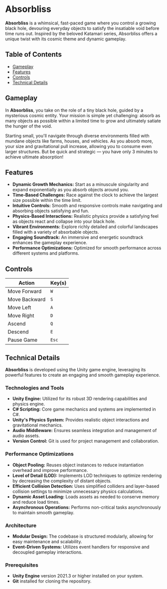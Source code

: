 # Absorbliss

**Absorbliss** is a whimsical, fast-paced game where you control a growing black hole, devouring everyday objects to satisfy the insatiable void before time runs out. Inspired by the beloved Katamari series, Absorbliss offers a unique twist with its cosmic theme and dynamic gameplay.

## Table of Contents
- [Gameplay](#gameplay)
- [Features](#features)
- [Controls](#controls)
- [Technical Details](#technical-details)

## Gameplay

In **Absorbliss**, you take on the role of a tiny black hole, guided by a mysterious cosmic entity. Your mission is simple yet challenging: absorb as many objects as possible within a limited time to grow and ultimately satiate the hunger of the void.

Starting small, you'll navigate through diverse environments filled with mundane objects like farms, houses, and vehicles. As you absorb more, your size and gravitational pull increase, allowing you to consume even larger structures. But be quick and strategic — you have only 3 minutes to achieve ultimate absorption!

## Features

- **Dynamic Growth Mechanics:** Start as a minuscule singularity and expand exponentially as you absorb objects around you.
- **Time-Based Challenges:** Race against the clock to achieve the largest size possible within the time limit.
- **Intuitive Controls:** Smooth and responsive controls make navigating and absorbing objects satisfying and fun.
- **Physics-Based Interactions:** Realistic physics provide a satisfying feel as objects react and collapse into your black hole.
- **Vibrant Environments:** Explore richly detailed and colorful landscapes filled with a variety of absorbable objects.
- **Engaging Soundtrack:** An immersive and energetic soundtrack enhances the gameplay experience.
- **Performance Optimizations:** Optimized for smooth performance across different systems and platforms.

## Controls

| Action              | Key(s)        |
|---------------------|---------------|
| Move Forward        | `W`           |
| Move Backward       | `S`           |
| Move Left           | `A`           |
| Move Right          | `D`           |
| Ascend              | `Q`           |
| Descend             | `E`           |
| Pause Game          | `Esc`         |

## Technical Details

**Absorbliss** is developed using the Unity game engine, leveraging its powerful features to create an engaging and smooth gameplay experience.

### Technologies and Tools
- **Unity Engine:** Utilized for its robust 3D rendering capabilities and physics engine.
- **C# Scripting:** Core game mechanics and systems are implemented in C#.
- **Unity's Physics System:** Provides realistic object interactions and gravitational mechanics.
- **Audio Middleware:** Ensures seamless integration and management of audio assets.
- **Version Control:** Git is used for project management and collaboration.

### Performance Optimizations
- **Object Pooling:** Reuses object instances to reduce instantiation overhead and improve performance.
- **Level of Detail (LOD):** Implements LOD techniques to optimize rendering by decreasing the complexity of distant objects.
- **Efficient Collision Detection:** Uses simplified colliders and layer-based collision settings to minimize unnecessary physics calculations.
- **Dynamic Asset Loading:** Loads assets as needed to conserve memory and reduce load times.
- **Asynchronous Operations:** Performs non-critical tasks asynchronously to maintain smooth gameplay.

### Architecture
- **Modular Design:** The codebase is structured modularly, allowing for easy maintenance and scalability.
- **Event-Driven Systems:** Utilizes event handlers for responsive and decoupled gameplay interactions.

### Prerequisites
- **Unity Engine** version 2021.3 or higher installed on your system.
- **Git** installed for cloning the repository.
